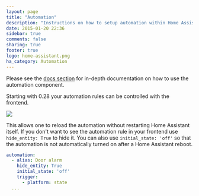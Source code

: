 ```yaml
---
layout: page
title: "Automation"
description: "Instructions on how to setup automation within Home Assistant."
date: 2015-01-20 22:36
sidebar: true
comments: false
sharing: true
footer: true
logo: home-assistant.png
ha_category: Automation
---
```


Please see the [docs section](/docs/automation/) for in-depth documentation on how to use the automation component.

Starting with 0.28 your automation rules can be controlled with the frontend.

<p class='img'>
  <img src='{{site_root}}/images/screenshots/automation-switches.png' />
</p>

This allows one to reload the automation without restarting Home Assistant itself. If you don't want to see the automation rule in your frontend use `hide_entity: True` to hide it. You can also use `initial_state: 'off'` so that the automation is not automatically turned on after a Home Assistant reboot.

```yaml
automation:
  - alias: Door alarm
    hide_entity: True
    initial_state: 'off'
    trigger:
      - platform: state
  ...
```
